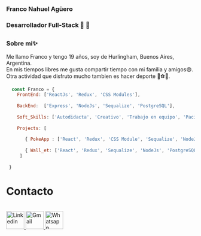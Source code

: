 ### Franco Nahuel Agüero

### Desarrollador Full-Stack 🚀 🚀<h2>
  
### Sobre mi✨

  <p> 
  Me llamo Franco y tengo 19 años, soy de Hurlingham, Buenos Aires, Argentina. <br/>
  En mis tiempos libres me gusta compartir tiempo con mi familia y amigos😄. <br/> 
  Otra actividad que disfruto mucho tambien es hacer deporte 🏉⚽🎾.
  </p>
  
  
```javascript
  const Franco = {
    FrontEnd: ['ReactJs', 'Redux', 'CSS Modules'],
    
    BackEnd:  ['Express', 'NodeJs', 'Sequalize', 'PostgreSQL'],
    
    Soft_Skills: ['Autodidacta', 'Creativo', 'Trabajo en equipo', 'Paciente'],
    
    Projects: [
    
       { PokeApp : ['React', 'Redux', 'CSS Module', 'Sequalize', 'NodeJs' , 'PostgreSQL' ] },
       
       { Wall_et: ['React', 'Redux', 'Sequalize', 'NodeJs', 'PostgreSQL'] }
     ]
 
 }

```
  
# Contacto
<br/>
<a href="https://www.linkedin.com/in/franco-agüero-13706b212" target="_blank"> 
   <img style="widht:3rem; height: 3rem" src="https://image.flaticon.com/icons/png/512/145/145807.png" alt="Linkedin"/>
</a>
  
<a href="https://mail.google.com/a/?view=cm&fs=1&to=aguerofranco2002@gmail.com" target="_blank"> 
   <img style="widht:3rem; height: 3rem" src="https://image.flaticon.com/icons/png/512/281/281769.png" alt="Gmail" />
</a>
  
<a href="https://www.linkedin.com/in/franco-agüero-13706b212" target="_blank"> 
   <img style="widht:3rem; height: 3rem" src="https://image.flaticon.com/icons/png/512/733/733585.png" alt="Whatsapp"/>
</a>
